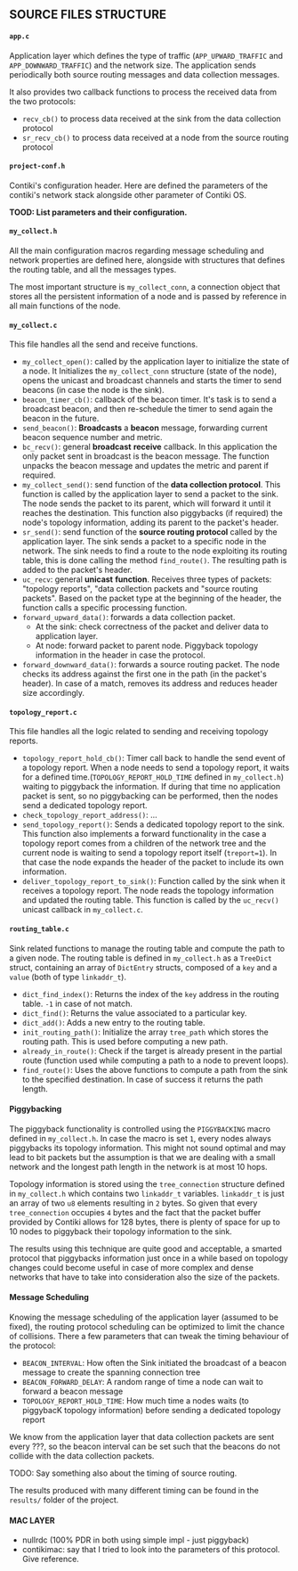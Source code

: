 ## SOURCE FILES STRUCTURE

#### `app.c`

Application layer which defines the type of traffic (`APP_UPWARD_TRAFFIC` and `APP_DOWNWARD_TRAFFIC`) and the network size. The application sends periodically both source routing messages and data collection messages.

It also provides two callback functions to process the received data from the two protocols:

- `recv_cb()` to process data received at the sink from the data collection protocol
- `sr_recv_cb()` to process data received at a node from the source routing protocol

#### `project-conf.h`

Contiki's configuration header. Here are defined the parameters of the contiki's network stack alongside other parameter of Contiki OS.

**TOOD: List parameters and their configuration.**

#### `my_collect.h`

All the main configuration macros regarding message scheduling and network properties are defined here, alongside with structures that defines the routing table, and all the messages types.

The most important structure is `my_collect_conn`, a connection object that stores all the persistent information of a node and is passed by reference in all main functions of the node.

#### `my_collect.c`

This file handles all the send and receive functions.

- `my_collect_open()`: called by the application layer to initialize the state of a node. It Initializes the `my_collect_conn` structure (state of the node), opens the unicast and broadcast channels and starts the timer to send beacons (in case the node is the sink).
- `beacon_timer_cb()`: callback of the beacon timer. It's task is to send a broadcast beacon, and then re-schedule the timer to send again the beacon in the future.
- `send_beacon()`: **Broadcasts** a **beacon** message, forwarding current beacon sequence number and metric.
- `bc_recv()`: general **broadcast** **receive** callback. In this application the only packet sent in broadcast is the beacon message. The function unpacks the beacon message and updates the metric and parent if required.
- `my_collect_send()`: send function of the **data collection protocol**. This function is called by the application layer to send a packet to the sink. The node sends the packet to its parent, which will forward it until it reaches the destination. This function also piggybacks (if required) the node's topology information, adding its parent to the packet's header.
- `sr_send()`: send function of the **source routing protocol** called by the application layer. The sink sends a packet to a specific node in the network. The sink needs to find a route to the node exploiting its routing table, this is done calling the method `find_route()`. The resulting path is added to the packet's header.
- `uc_recv`: general **unicast** **function**. Receives three types of packets: "topology reports", "data collection packets and "source routing packets". Based on the packet type at the beginning of the header, the function calls a specific processing function.
- `forward_upward_data()`: forwards a data collection packet.
	- At the sink: check correctness of the packet and deliver data to application layer.
	- At node: forward packet to parent node. Piggyback topology information in the header in case the protocol.
- `forward_downward_data()`: forwards a source routing packet. The node checks its address against the first one in the path (in the packet's header). In case of a match, removes its address and reduces header size accordingly.

#### `topology_report.c`

This file handles all the logic related to sending and receiving topology reports.

- `topology_report_hold_cb()`: Timer call back to handle the send event of a topology report. When a node needs to send a topology report, it waits for a defined time.(`TOPOLOGY_REPORT_HOLD_TIME` defined in `my_collect.h`) waiting to piggyback the information. If during that time no application packet is sent, so no piggybacking can be performed, then the nodes send a dedicated topology report.
- `check_topology_report_address()`:  ...
- `send_topology_report()`: Sends a dedicated topology report to the sink. This function also implements a forward functionality in the case a topology report comes from a children of the network tree and the current node is waiting to send a topology report itself (`treport=1`). In that case the node expands the header of the packet to include its own information.
- `deliver_topology_report_to_sink()`: Function called by the sink when it receives a topology report. The node reads the topology information and updated the routing table. This function is called by the `uc_recv()` unicast callback in `my_collect.c`.

#### `routing_table.c`

Sink related functions to manage the routing table and compute the path to a given node. The routing table is defined in `my_collect.h` as a `TreeDict` struct, containing an array of `DictEntry` structs, composed of a `key` and a `value` (both of type `linkaddr_t`).

- `dict_find_index()`: Returns the index of the `key` address in the routing table. `-1` in case of not match.
- `dict_find()`: Returns the value associated to a particular key.
- `dict_add()`: Adds a new entry to the routing table.
- `init_routing_path()`: Initialize the array `tree_path` which stores the routing path. This is used before computing a new path.
- `already_in_route()`: Check if the target is already present in the partial route (function used while computing a path to a node to prevent loops).
- `find_route()`: Uses the above functions to compute a path from the sink to the specified destination. In case of success it returns the path length.

#### Piggybacking

The piggyback functionality is controlled using the `PIGGYBACKING` macro defined in `my_collect.h`. In case the macro is set `1`, every nodes always piggybacks its topology information. This might not sound optimal and may lead to bit packets but the assumption is that we are dealing with a small network and the longest path length in the network is at most 10 hops. 

Topology information is stored using the `tree_connection` structure defined in `my_collect.h` which contains two `linkaddr_t` variables. `linkaddr_t` is just an array of two `u8` elements resulting in `2` bytes. So given that every `tree_connection` occupies `4` bytes and the fact that the packet buffer provided by Contiki allows for 128 bytes, there is plenty of space for up to 10 nodes to piggyback their topology information to the sink. 

The results using this technique are quite good and acceptable, a smarted protocol that piggybacks information just once in a while based on topology changes could become useful in case of more complex and dense networks that have to take into consideration also the size of the packets.

#### Message Scheduling

Knowing the message scheduling of the application layer (assumed to be fixed), the routing protocol scheduling can be optimized to limit the chance of collisions. There a few parameters that can tweak the timing behaviour of the protocol:

- `BEACON_INTERVAL`: How often the Sink initiated the broadcast of a beacon message to create the spanning connection tree
- `BEACON_FORWARD_DELAY`: A random range of time a node can wait to forward a beacon message
- `TOPOLOGY_REPORT_HOLD_TIME`: How much time a nodes waits (to piggybacK topology information) before sending a dedicated topology report

We know from the application layer that data collection packets are sent every ???, so the beacon interval can be set such that the beacons do not collide with the data collection packets.

TODO: Say something also about the timing of source routing.

The results produced with many different timing can be found in the `results/` folder of the project.

#### MAC LAYER

- nullrdc (100% PDR in both using simple impl - just piggyback)
- contikimac: say that I tried to look into the parameters of this protocol. Give reference.
